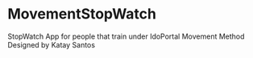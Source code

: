 # MovementStopWatch
StopWatch App for people that train under IdoPortal Movement Method Designed by Katay Santos
